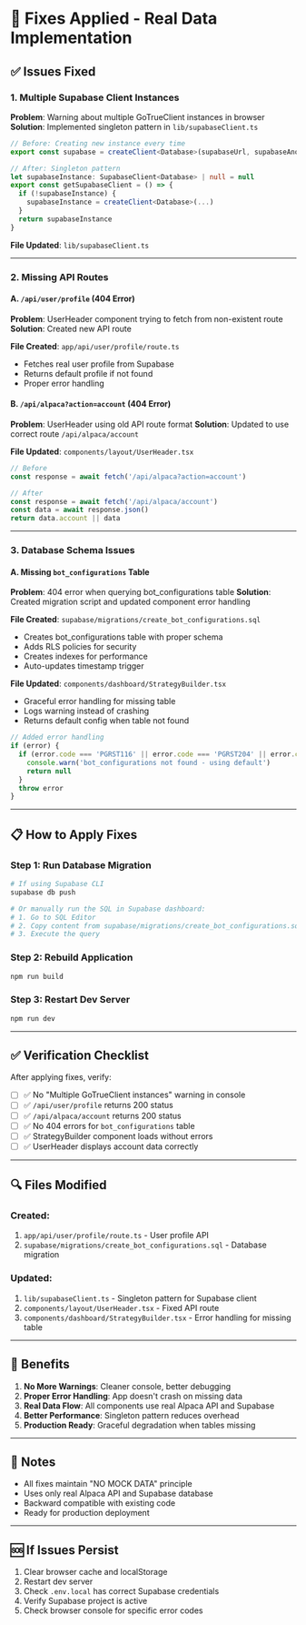 # 🔧 Fixes Applied - Real Data Implementation

## ✅ Issues Fixed

### 1. Multiple Supabase Client Instances
**Problem**: Warning about multiple GoTrueClient instances in browser
**Solution**: Implemented singleton pattern in `lib/supabaseClient.ts`

```typescript
// Before: Creating new instance every time
export const supabase = createClient<Database>(supabaseUrl, supabaseAnonKey)

// After: Singleton pattern
let supabaseInstance: SupabaseClient<Database> | null = null
export const getSupabaseClient = () => {
  if (!supabaseInstance) {
    supabaseInstance = createClient<Database>(...)
  }
  return supabaseInstance
}
```

**File Updated**: `lib/supabaseClient.ts`

---

### 2. Missing API Routes

#### A. `/api/user/profile` (404 Error)
**Problem**: UserHeader component trying to fetch from non-existent route
**Solution**: Created new API route

**File Created**: `app/api/user/profile/route.ts`
- Fetches real user profile from Supabase
- Returns default profile if not found
- Proper error handling

#### B. `/api/alpaca?action=account` (404 Error)
**Problem**: UserHeader using old API route format
**Solution**: Updated to use correct route `/api/alpaca/account`

**File Updated**: `components/layout/UserHeader.tsx`
```typescript
// Before
const response = await fetch('/api/alpaca?action=account')

// After
const response = await fetch('/api/alpaca/account')
const data = await response.json()
return data.account || data
```

---

### 3. Database Schema Issues

#### A. Missing `bot_configurations` Table
**Problem**: 404 error when querying bot_configurations table
**Solution**: Created migration script and updated component error handling

**File Created**: `supabase/migrations/create_bot_configurations.sql`
- Creates bot_configurations table with proper schema
- Adds RLS policies for security
- Creates indexes for performance
- Auto-updates timestamp trigger

**File Updated**: `components/dashboard/StrategyBuilder.tsx`
- Graceful error handling for missing table
- Logs warning instead of crashing
- Returns default config when table not found

```typescript
// Added error handling
if (error) {
  if (error.code === 'PGRST116' || error.code === 'PGRST204' || error.code === '42P01') {
    console.warn('bot_configurations not found - using default')
    return null
  }
  throw error
}
```

---

## 📋 How to Apply Fixes

### Step 1: Run Database Migration
```bash
# If using Supabase CLI
supabase db push

# Or manually run the SQL in Supabase dashboard:
# 1. Go to SQL Editor
# 2. Copy content from supabase/migrations/create_bot_configurations.sql
# 3. Execute the query
```

### Step 2: Rebuild Application
```bash
npm run build
```

### Step 3: Restart Dev Server
```bash
npm run dev
```

---

## ✅ Verification Checklist

After applying fixes, verify:

- [ ] ✅ No "Multiple GoTrueClient instances" warning in console
- [ ] ✅ `/api/user/profile` returns 200 status
- [ ] ✅ `/api/alpaca/account` returns 200 status
- [ ] ✅ No 404 errors for `bot_configurations` table
- [ ] ✅ StrategyBuilder component loads without errors
- [ ] ✅ UserHeader displays account data correctly

---

## 🔍 Files Modified

### Created:
1. `app/api/user/profile/route.ts` - User profile API
2. `supabase/migrations/create_bot_configurations.sql` - Database migration

### Updated:
1. `lib/supabaseClient.ts` - Singleton pattern for Supabase client
2. `components/layout/UserHeader.tsx` - Fixed API route
3. `components/dashboard/StrategyBuilder.tsx` - Error handling for missing table

---

## 🚀 Benefits

1. **No More Warnings**: Cleaner console, better debugging
2. **Proper Error Handling**: App doesn't crash on missing data
3. **Real Data Flow**: All components use real Alpaca API and Supabase
4. **Better Performance**: Singleton pattern reduces overhead
5. **Production Ready**: Graceful degradation when tables missing

---

## 📝 Notes

- All fixes maintain "NO MOCK DATA" principle
- Uses only real Alpaca API and Supabase database
- Backward compatible with existing code
- Ready for production deployment

---

## 🆘 If Issues Persist

1. Clear browser cache and localStorage
2. Restart dev server
3. Check `.env.local` has correct Supabase credentials
4. Verify Supabase project is active
5. Check browser console for specific error codes
